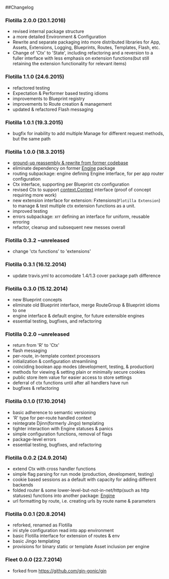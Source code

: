##Changelog

### Flotilla 2.0.0 (20.1.2016)

- revised internal package structure
- a more detailed Environment & Configuration
- Rewrite and separate packaging into more distributed libraries for App,
  Assets, Extensions, Logging, Blueprints, Routes, Templates, Flash, etc.
- Change of 'Ctx' to 'State', including refactoring and a reversion to a fuller
  interface with less emphasis on extension functions(but still retaining the
  extension functionality for relevant items)


### Flotilla 1.1.0 (24.6.2015)

- refactored testing
- Expectation & Performer based testing idioms
- improvements to Blueprint registry
- improvements to Route creation & management
- updated & refactored Flash messaging


### Flotilla 1.0.1 (19.3.2015)

- bugfix for inability to add multiple Manage for different request methods, but the same path


### Flotilla 1.0.0 (18.3.2015)

- [ground-up reassembly & rewrite from former codebase](https://github.com/fc-thrisp-hurrata-dlm-graveyard/flotilla-defunct)
- eliminate dependency on former [Engine](https://github.com/fc-thrisp-hurrata-dlm-graveyard/engine-defunct) package
- routing subpackage: engine defining Engine interface, for per app router configuration
- Ctx interface, supporting per Blueprint ctx configuration
- revised Ctx to support [context.Context](https://github.com/golang/net/tree/master/context) interface (proof of concept requiring more work)
- new extension interface for extension: Fxtensions(`Flotilla Extension`) to manage & test multiple ctx extension functions as a unit.
- improved testing
- errors subpackage: xrr defining an interface for uniform, reusable erroring 
- refactor, cleanup and subsequent new messes overall 


### Flotilla 0.3.2 ~unreleased

- change 'ctx functions' to 'extensions'


### Flotilla 0.3.1 (16.12.2014)

- update travis.yml to accomodate 1.4/1.3 cover package path difference


### Flotilla 0.3.0 (15.12.2014)

- new Blueprint concepts 
- eliminate old Blueprint interface, merge RouteGroup & Blueprint idioms to one
- engine interface & default engine, for future extensible engines
- essential testing, bugfixes, and refactoring


### Flotilla 0.2.0 ~unreleased

- return from 'R' to 'Ctx'
- flash messaging
- per-route, in-template context processors
- initialization & configuration streamlining
- coinciding boolean app modes (development, testing, & production)
- methods for viewing & setting plain or minimally secure cookies
- public store item value for easier access to store settings 
- deferral of ctx functions until after all handlers have run
- bugfixes & refactoring  


### Flotilla 0.1.0 (17.10.2014)

- basic adherence to semantic versioning
- 'R' type for per-route handled context
- reintegrate Djinn(formerly Jingo) templating
- tighter interaction with Engine statuses & panics
- simple configuration functions, removal of flags 
- package-level errors
- essential testing, bugfixes, and refactoring  


### Flotilla 0.0.2 (24.9.2014)

- extend Ctx with cross handler functions
- simple flag parsing for run mode (production, development, testing)
- cookie based sessions as a default with capacity for adding different backends
- folded router & some lower-level-but-not-in-net/http(such as http statuses)
  functions into another package: [Engine](https://github.com/thrisp/engine)
- url formatting by route, i.e. creating urls by route name & parameters


### Flotilla 0.0.1 (20.8.2014)

- reforked, renamed as Flotilla
- ini style configuration read into app environment
- basic Flotilla interface for extension of routes & env
- basic Jingo templating
- provisions for binary static or template Asset inclusion per engine
 

### Fleet 0.0.0 (22.7.2014)

- forked from https://github.com/gin-gonic/gin
